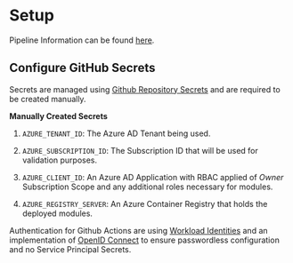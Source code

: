 # Setup

Pipeline Information can be found [here](pipelines.md).

## Configure GitHub Secrets

Secrets are managed using [Github Repository Secrets](https://docs.github.com/en/actions/reference/encrypted-secrets) and are required to be created manually.

**Manually Created Secrets**

1. `AZURE_TENANT_ID`: The Azure AD Tenant being used.

2. `AZURE_SUBSCRIPTION_ID`: The Subscription ID that will be used for validation purposes.

3. `AZURE_CLIENT_ID`: An Azure AD Application with RBAC applied of _Owner_ Subscription Scope and any additional roles necessary for modules.

4. `AZURE_REGISTRY_SERVER`: An Azure Container Registry that holds the deployed modules.

Authentication for Github Actions are using [Workload Identities](https://learn.microsoft.com/en-us/azure/active-directory/develop/workload-identities-overview) and an implementation of [OpenID Connect](https://docs.github.com/en/actions/deployment/security-hardening-your-deployments/configuring-openid-connect-in-azure) to ensure passwordless configuration and no Service Principal Secrets.
